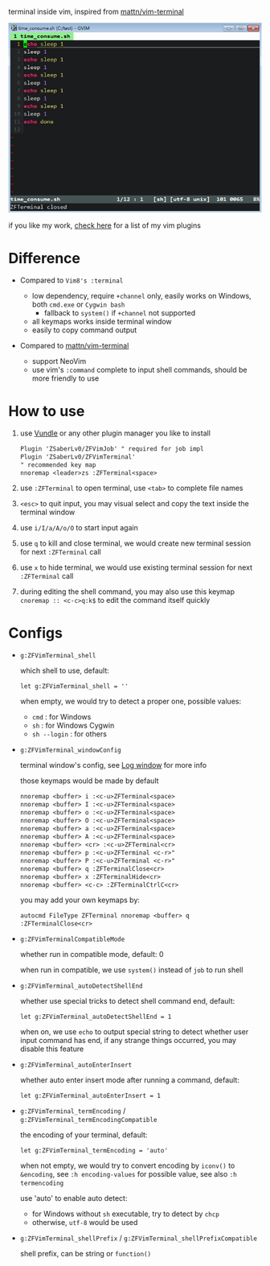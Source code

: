 terminal inside vim, inspired from [mattn/vim-terminal](https://github.com/mattn/vim-terminal)

![](https://raw.githubusercontent.com/ZSaberLv0/ZFVimTerminal/master/preview.gif)

if you like my work, [check here](https://github.com/ZSaberLv0?utf8=%E2%9C%93&tab=repositories&q=ZFVim) for a list of my vim plugins


# Difference

* Compared to `Vim8's :terminal`

    * low dependency, require `+channel` only, easily works on Windows, both `cmd.exe` or `Cygwin bash`
        * fallback to `system()` if `+channel` not supported
    * all keymaps works inside terminal window
    * easily to copy command output

* Compared to [mattn/vim-terminal](https://github.com/mattn/vim-terminal)

    * support NeoVim
    * use vim's `:command` complete to input shell commands, should be more friendly to use


# How to use

1. use [Vundle](https://github.com/VundleVim/Vundle.vim) or any other plugin manager you like to install

    ```
    Plugin 'ZSaberLv0/ZFVimJob' " required for job impl
    Plugin 'ZSaberLv0/ZFVimTerminal'
    " recommended key map
    nnoremap <leader>zs :ZFTerminal<space>
    ```

1. use `:ZFTerminal` to open terminal, use `<tab>` to complete file names
1. `<esc>` to quit input, you may visual select and copy the text inside the terminal window
1. use `i/I/a/A/o/O` to start input again
1. use `q` to kill and close terminal,
    we would create new terminal session for next `:ZFTerminal` call
1. use `x` to hide terminal,
    we would use existing terminal session for next `:ZFTerminal` call
1. during editing the shell command, you may also use this keymap
    `cnoremap :: <c-c>q:k$` to edit the command itself quickly


# Configs

* `g:ZFVimTerminal_shell`

    which shell to use, default:

    ```
    let g:ZFVimTerminal_shell = ''
    ```

    when empty, we would try to detect a proper one, possible values:

    * `cmd` : for Windows
    * `sh` : for Windows Cygwin
    * `sh --login` : for others

* `g:ZFVimTerminal_windowConfig`

    terminal window's config, see [Log window](https://github.com/ZSaberLv0/ZFVimJob#log-window) for more info

    those keymaps would be made by default

    ```
    nnoremap <buffer> i :<c-u>ZFTerminal<space>
    nnoremap <buffer> I :<c-u>ZFTerminal<space>
    nnoremap <buffer> o :<c-u>ZFTerminal<space>
    nnoremap <buffer> O :<c-u>ZFTerminal<space>
    nnoremap <buffer> a :<c-u>ZFTerminal<space>
    nnoremap <buffer> A :<c-u>ZFTerminal<space>
    nnoremap <buffer> <cr> :<c-u>ZFTerminal<cr>
    nnoremap <buffer> p :<c-u>ZFTerminal <c-r>"
    nnoremap <buffer> P :<c-u>ZFTerminal <c-r>"
    nnoremap <buffer> q :ZFTerminalClose<cr>
    nnoremap <buffer> x :ZFTerminalHide<cr>
    nnoremap <buffer> <c-c> :ZFTerminalCtrlC<cr>
    ```

    you may add your own keymaps by:

    ```
    autocmd FileType ZFTerminal nnoremap <buffer> q :ZFTerminalClose<cr>
    ```

* `g:ZFVimTerminalCompatibleMode`

    whether run in compatible mode, default: 0

    when run in compatible, we use `system()` instead of `job` to run shell

* `g:ZFVimTerminal_autoDetectShellEnd`

    whether use special tricks to detect shell command end, default:

    ```
    let g:ZFVimTerminal_autoDetectShellEnd = 1
    ```

    when on, we use `echo` to output special string to detect whether user input command has end,
    if any strange things occurred,
    you may disable this feature

* `g:ZFVimTerminal_autoEnterInsert`

    whether auto enter insert mode after running a command, default:

    ```
    let g:ZFVimTerminal_autoEnterInsert = 1
    ```

* `g:ZFVimTerminal_termEncoding` / `g:ZFVimTerminal_termEncodingCompatible`

    the encoding of your terminal, default:

    ```
    let g:ZFVimTerminal_termEncoding = 'auto'
    ```

    when not empty, we would try to convert encoding by `iconv()` to `&encoding`,
    see `:h encoding-values` for possible value, see also `:h termencoding`

    use 'auto' to enable auto detect:

    * for Windows without `sh` executable, try to detect by `chcp`
    * otherwise, `utf-8` would be used

* `g:ZFVimTerminal_shellPrefix` / `g:ZFVimTerminal_shellPrefixCompatible`

    shell prefix, can be string or `function()`

